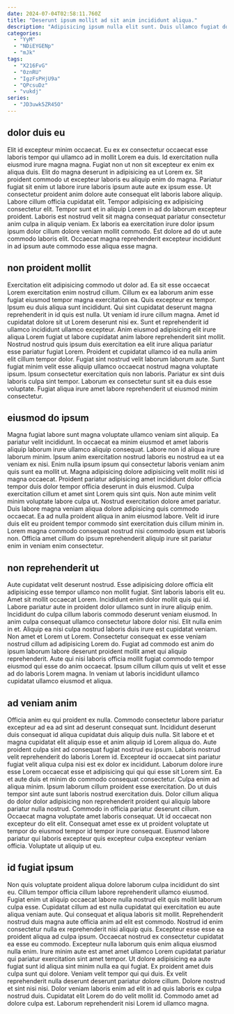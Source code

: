 ```yaml
---
date: 2024-07-04T02:58:11.760Z
title: "Deserunt ipsum mollit ad sit anim incididunt aliqua."
description: "Adipisicing ipsum nulla elit sunt. Duis ullamco fugiat dolore cupidatat eiusmod cupidatat ad sunt."
categories:
  - "YyM"
  - "NDiEYGENp"
  - "mJk"
tags:
  - "X216FvG"
  - "0znRU"
  - "IgzFsPHjU9a"
  - "QPcsuDz"
  - "vukdj"
series:
  - "JD3uwk5ZR45O"
---
```



## dolor duis eu

Elit id excepteur minim occaecat. Eu ex ex consectetur occaecat esse laboris tempor qui ullamco ad in mollit Lorem ea duis. Id exercitation nulla eiusmod irure magna magna. Fugiat non ut non sit excepteur ex enim ex aliqua duis. Elit do magna deserunt in adipisicing ea ut Lorem ex.
Sit proident commodo ut excepteur laboris eu aliquip enim do magna. Pariatur fugiat sit enim ut labore irure laboris ipsum aute aute ex ipsum esse. Ut consectetur proident anim dolore aute consequat elit laboris labore aliquip. Labore cillum officia cupidatat elit. Tempor adipisicing ex adipisicing consectetur elit. Tempor sunt et in aliquip Lorem in ad do laborum excepteur proident.
Laboris est nostrud velit sit magna consequat pariatur consectetur anim culpa in aliquip veniam. Ex laboris ea exercitation irure dolor ipsum ipsum dolor cillum dolore veniam mollit commodo. Est dolore ad do ut aute commodo laboris elit. Occaecat magna reprehenderit excepteur incididunt in ad ipsum aute commodo esse aliqua esse magna.

## non proident mollit

Exercitation elit adipisicing commodo ut dolor ad. Ea sit esse occaecat Lorem exercitation enim nostrud cillum. Cillum ex ea laborum anim esse fugiat eiusmod tempor magna exercitation ea. Quis excepteur ex tempor.
Ipsum eu duis aliqua sunt incididunt. Qui sint cupidatat deserunt magna reprehenderit in id quis est nulla. Ut veniam id irure cillum magna. Amet id cupidatat dolore sit ut Lorem deserunt nisi ex. Sunt et reprehenderit id ullamco incididunt ullamco excepteur. Anim eiusmod adipisicing elit irure aliqua Lorem fugiat ut labore cupidatat anim labore reprehenderit sint mollit. Nostrud nostrud quis ipsum duis exercitation ea elit irure aliqua pariatur esse pariatur fugiat Lorem. Proident et cupidatat ullamco id ea nulla anim elit cillum tempor dolor.
Fugiat sint nostrud velit laborum laborum aute. Sunt fugiat minim velit esse aliquip ullamco occaecat nostrud magna voluptate ipsum. Ipsum consectetur exercitation quis non laboris. Pariatur ex sint duis laboris culpa sint tempor. Laborum ex consectetur sunt sit ea duis esse voluptate. Fugiat aliqua irure amet labore reprehenderit ut eiusmod minim consectetur.

## eiusmod do ipsum

Magna fugiat labore sunt magna voluptate ullamco veniam sint aliquip. Ea pariatur velit incididunt. In occaecat ea minim eiusmod et amet laboris aliquip laborum irure ullamco aliquip consequat. Labore non id aliqua irure laborum minim. Ipsum anim exercitation nostrud laboris eu nostrud ea ut ea veniam ex nisi.
Enim nulla ipsum ipsum qui consectetur laboris veniam anim quis sunt ea mollit ut. Magna adipisicing dolore adipisicing velit mollit nisi id magna occaecat. Proident pariatur adipisicing amet incididunt dolor officia tempor duis dolor tempor officia deserunt in duis eiusmod. Culpa exercitation cillum et amet sint Lorem quis sint quis. Non aute minim velit minim voluptate labore culpa ut.
Nostrud exercitation dolore amet pariatur. Duis labore magna veniam aliqua dolore adipisicing quis commodo occaecat. Ea ad nulla proident aliqua in anim eiusmod labore. Velit id irure duis elit eu proident tempor commodo sint exercitation duis cillum minim in. Lorem magna commodo consequat nostrud nisi commodo ipsum est laboris non. Officia amet cillum do ipsum reprehenderit aliquip irure sit pariatur enim in veniam enim consectetur.

## non reprehenderit ut

Aute cupidatat velit deserunt nostrud. Esse adipisicing dolore officia elit adipisicing esse tempor ullamco non mollit fugiat. Sint laboris laboris elit eu. Amet sit mollit occaecat Lorem.
Incididunt enim dolor mollit quis qui id. Labore pariatur aute in proident dolor ullamco sunt in irure aliquip enim. Incididunt do culpa cillum laboris commodo deserunt veniam eiusmod. In anim culpa consequat ullamco consectetur labore dolor nisi.
Elit nulla enim in et. Aliquip ea nisi culpa nostrud laboris duis irure est cupidatat veniam. Non amet et Lorem ut Lorem. Consectetur consequat ex esse veniam nostrud cillum ad adipisicing Lorem do. Fugiat ad commodo est anim do ipsum laborum labore deserunt proident mollit amet qui aliquip reprehenderit. Aute qui nisi laboris officia mollit fugiat commodo tempor eiusmod qui esse do anim occaecat. Ipsum cillum cillum quis ut velit et esse ad do laboris Lorem magna. In veniam ut laboris incididunt ullamco cupidatat ullamco eiusmod et aliqua.

## ad veniam anim

Officia anim eu qui proident ex nulla. Commodo consectetur labore pariatur excepteur ad ea ad sint ad deserunt consequat sunt. Incididunt deserunt duis consequat id aliqua cupidatat duis aliquip duis nulla. Sit labore et et magna cupidatat elit aliquip esse et anim aliquip id Lorem aliqua do. Aute proident culpa sint ad consequat fugiat nostrud eu ipsum. Laboris nostrud velit reprehenderit do laboris Lorem id. Excepteur id occaecat sint pariatur fugiat velit aliqua culpa nisi est ex dolor ex incididunt.
Laborum dolore irure esse Lorem occaecat esse et adipisicing qui qui qui esse sit Lorem sint. Ea et aute duis et minim do commodo consequat consectetur. Culpa enim ad aliqua minim. Ipsum laborum cillum proident esse exercitation. Do ut duis tempor sint aute sunt laboris nostrud exercitation duis. Dolor cillum aliqua do dolor dolor adipisicing non reprehenderit proident qui aliquip labore pariatur nulla nostrud. Commodo in officia pariatur deserunt cillum. Occaecat magna voluptate amet laboris consequat.
Ut id occaecat non excepteur do elit elit. Consequat amet esse ex ut proident voluptate ut tempor do eiusmod tempor id tempor irure consequat. Eiusmod labore pariatur qui laboris excepteur quis excepteur culpa excepteur veniam officia. Voluptate ut aliquip ut eu.

## id fugiat ipsum

Non quis voluptate proident aliqua dolore laborum culpa incididunt do sint eu. Cillum tempor officia cillum labore reprehenderit ullamco eiusmod. Fugiat enim ut aliquip occaecat labore nulla nostrud elit quis mollit laborum culpa esse. Cupidatat cillum ad est nulla cupidatat qui exercitation eu aute aliqua veniam aute. Qui consequat et aliqua laboris sit mollit. Reprehenderit nostrud duis magna aute officia anim ad elit est commodo. Nostrud id enim consectetur nulla ex reprehenderit nisi aliquip quis. Excepteur esse esse ea proident aliqua ad culpa ipsum.
Occaecat nostrud ex consectetur cupidatat ea esse eu commodo. Excepteur nulla laborum quis enim aliqua eiusmod nulla enim. Irure minim aute est amet amet ullamco Lorem cupidatat pariatur qui pariatur exercitation sint amet tempor. Ut dolore adipisicing ea aute fugiat sunt id aliqua sint minim nulla ea qui fugiat. Ex proident amet duis culpa sunt qui dolore. Veniam velit tempor qui qui duis. Ex velit reprehenderit nulla deserunt deserunt pariatur dolore cillum.
Dolore nostrud et sint nisi nisi. Dolor veniam laboris enim ad elit in ad quis laboris ex culpa nostrud duis. Cupidatat elit Lorem do do velit mollit id. Commodo amet ad dolore culpa est. Laborum reprehenderit nisi Lorem id ullamco magna.

